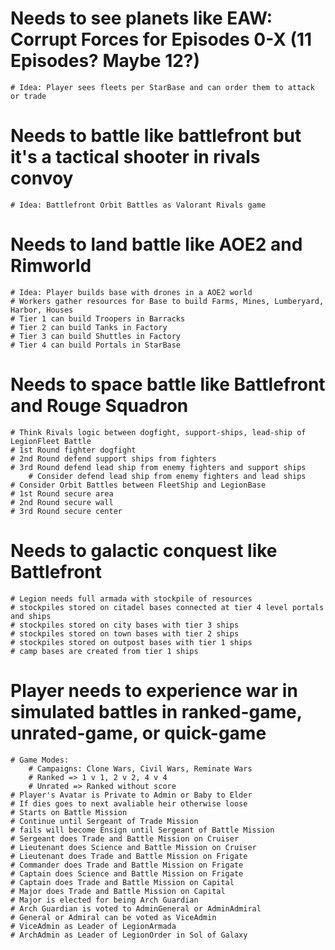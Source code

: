 # Needs to see planets like EAW: Corrupt Forces for Episodes 0-X (11 Episodes? Maybe 12?)
    # Idea: Player sees fleets per StarBase and can order them to attack or trade
# Needs to battle like battlefront but it's a tactical shooter in rivals convoy
    # Idea: Battlefront Orbit Battles as Valorant Rivals game
# Needs to land battle like AOE2 and Rimworld
    # Idea: Player builds base with drones in a AOE2 world
    # Workers gather resources for Base to build Farms, Mines, Lumberyard, Harbor, Houses
    # Tier 1 can build Troopers in Barracks
    # Tier 2 can build Tanks in Factory
    # Tier 3 can build Shuttles in Factory
    # Tier 4 can build Portals in StarBase
# Needs to space battle like Battlefront and Rouge Squadron
    # Think Rivals logic between dogfight, support-ships, lead-ship of LegionFleet Battle
    # 1st Round fighter dogfight
    # 2nd Round defend support ships from fighters
    # 3rd Round defend lead ship from enemy fighters and support ships
        # Consider defend lead ship from enemy fighters and lead ships
    # Consider Orbit Battles between FleetShip and LegionBase
    # 1st Round secure area
    # 2nd Round secure wall
    # 3rd Round secure center
# Needs to galactic conquest like Battlefront
    # Legion needs full armada with stockpile of resources
    # stockpiles stored on citadel bases connected at tier 4 level portals and ships
    # stockpiles stored on city bases with tier 3 ships
    # stockpiles stored on town bases with tier 2 ships
    # stockpiles stored on outpost bases with tier 1 ships
    # camp bases are created from tier 1 ships
# Player needs to experience war in simulated battles in ranked-game, unrated-game, or quick-game
    # Game Modes:
        # Campaigns: Clone Wars, Civil Wars, Reminate Wars
        # Ranked => 1 v 1, 2 v 2, 4 v 4
        # Unrated => Ranked without score
    # Player's Avatar is Private to Admin or Baby to Elder
    # If dies goes to next avaliable heir otherwise loose
    # Starts on Battle Mission
    # Continue until Sergeant of Trade Mission
    # fails will become Ensign until Sergeant of Battle Mission
    # Sergeant does Trade and Battle Mission on Cruiser
    # Lieutenant does Science and Battle Mission on Cruiser
    # Lieutenant does Trade and Battle Mission on Frigate
    # Commander does Trade and Battle Mission on Frigate
    # Captain does Science and Battle Mission on Frigate
    # Captain does Trade and Battle Mission on Capital
    # Major does Trade and Battle Mission on Capital
    # Major is elected for being Arch Guardian
    # Arch Guardian is voted to AdminGeneral or AdminAdmiral
    # General or Admiral can be voted as ViceAdmin
    # ViceAdmin as Leader of LegionArmada
    # ArchAdmin as Leader of LegionOrder in Sol of Galaxy
